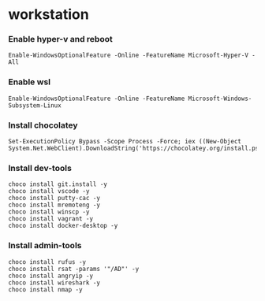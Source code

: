 # workstation

### Enable hyper-v and reboot
```
Enable-WindowsOptionalFeature -Online -FeatureName Microsoft-Hyper-V -All
```

### Enable wsl
```
Enable-WindowsOptionalFeature -Online -FeatureName Microsoft-Windows-Subsystem-Linux
```

### Install chocolatey
```
Set-ExecutionPolicy Bypass -Scope Process -Force; iex ((New-Object System.Net.WebClient).DownloadString('https://chocolatey.org/install.ps1'))
```

### Install dev-tools
```
choco install git.install -y
choco install vscode -y
choco install putty-cac -y
choco install mremoteng -y
choco install winscp -y
choco install vagrant -y
choco install docker-desktop -y
```

### Install admin-tools
```
choco install rufus -y
choco install rsat -params '"/AD"' -y
choco install angryip -y
choco install wireshark -y
choco install nmap -y
```

